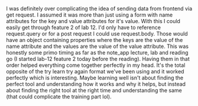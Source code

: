 I was definitely over complicating the idea of sending data from frontend via get request. I assumed it was more than just using a form with name attributes for the key and value attributes for it's value. With this I could easily get through feature 2 of lab 12. I'd only have to reference request.query or for a post request I could use request.body. Those would have an object containing properties where the keys are the value of the name attribute and the values are the value of the value attribute. This was honestly some primo timing as far as the note_app lecture, lab and reading go (I started lab-12 feature 2 today before the reading). Having them in that order helped everything come together perfectly in my head. It's the total opposite of the try learn try again format we've been using and it worked perfectly which is interesting. Maybe learning well isn't about finding the perfect tool and understanding how it works and why it helps, but instead about finding the right tool at the right time and understanding the same (that could complicate the training part lol).
